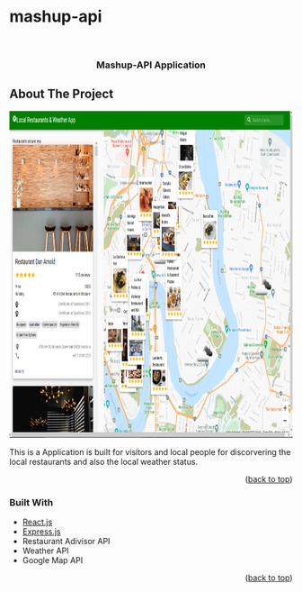 # mashup-api
<div id="top"></div>
<!--



<!-- PROJECT LOGO -->
<br />
<div align="center">
  <h3 align="center">Mashup-API Application</h3>
</div>




<!-- ABOUT THE PROJECT -->
## About The Project

 <img src="main_page.png" alt="Logo" width="780" height="580">

This is a Application is built for visitors and local people for discorvering the local restaurants and also the local weather status.

<p align="right">(<a href="#top">back to top</a>)</p>



### Built With
* [React.js](https://reactjs.org/)
* [Express.js](https://expressjs.com/)
* Restaurant Adivisor API
* Weather API
* Google Map API

<p align="right">(<a href="#top">back to top</a>)</p>


